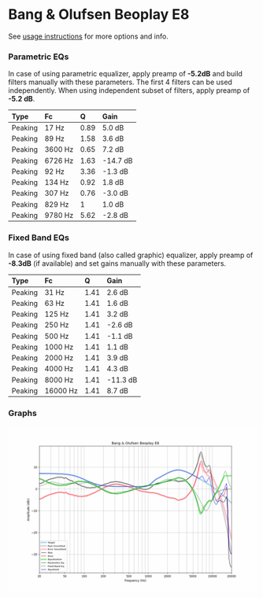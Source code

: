 # Bang & Olufsen Beoplay E8
See [usage instructions](https://github.com/jaakkopasanen/AutoEq#usage) for more options and info.

### Parametric EQs
In case of using parametric equalizer, apply preamp of **-5.2dB** and build filters manually
with these parameters. The first 4 filters can be used independently.
When using independent subset of filters, apply preamp of **-5.2 dB**.

| Type    | Fc      |    Q | Gain     |
|:--------|:--------|:-----|:---------|
| Peaking | 17 Hz   | 0.89 | 5.0 dB   |
| Peaking | 89 Hz   | 1.58 | 3.6 dB   |
| Peaking | 3600 Hz | 0.65 | 7.2 dB   |
| Peaking | 6726 Hz | 1.63 | -14.7 dB |
| Peaking | 92 Hz   | 3.36 | -1.3 dB  |
| Peaking | 134 Hz  | 0.92 | 1.8 dB   |
| Peaking | 307 Hz  | 0.76 | -3.0 dB  |
| Peaking | 829 Hz  | 1    | 1.0 dB   |
| Peaking | 9780 Hz | 5.62 | -2.8 dB  |

### Fixed Band EQs
In case of using fixed band (also called graphic) equalizer, apply preamp of **-8.3dB**
(if available) and set gains manually with these parameters.

| Type    | Fc       |    Q | Gain     |
|:--------|:---------|:-----|:---------|
| Peaking | 31 Hz    | 1.41 | 2.6 dB   |
| Peaking | 63 Hz    | 1.41 | 1.6 dB   |
| Peaking | 125 Hz   | 1.41 | 3.2 dB   |
| Peaking | 250 Hz   | 1.41 | -2.6 dB  |
| Peaking | 500 Hz   | 1.41 | -1.1 dB  |
| Peaking | 1000 Hz  | 1.41 | 1.1 dB   |
| Peaking | 2000 Hz  | 1.41 | 3.9 dB   |
| Peaking | 4000 Hz  | 1.41 | 4.3 dB   |
| Peaking | 8000 Hz  | 1.41 | -11.3 dB |
| Peaking | 16000 Hz | 1.41 | 8.7 dB   |

### Graphs
![](./Bang%20&%20Olufsen%20Beoplay%20E8.png)